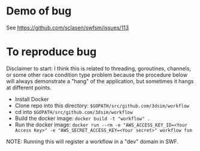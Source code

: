 # Demo of bug
See https://github.com/sclasen/swfsm/issues/113



# To reproduce bug
Disclaimer to start:  I think this is related to threading, goroutines, channels, or some other race condition type problem because the procedure below will always demonstrate a "hang" of the application, but sometimes it hangs at different points.
* Install Docker
* Clone repo into this directory: `$GOPATH/src/github.com/3dsim/workflow`
* cd into `$GOPATH/src/github.com/3dsim/workflow`
* Build the docker image: `docker build -t "workflow" .`
* Run the docker image:  `docker run --rm -e "AWS_ACCESS_KEY_ID=<Your Access Key>" -e "AWS_SECRET_ACCESS_KEY=<Your secret>" workflow fsm`

NOTE: Running this will register a workflow in a "dev" domain in SWF.
